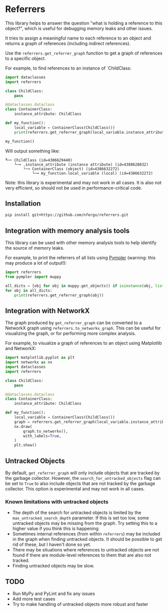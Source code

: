 # Referrers

This library helps to answer the question "what is holding a reference to this object?",
which is useful for debugging memory leaks and other issues.

It tries to assign a meaningful name to each reference to an object and returns a graph
of references (including indirect references).

Use the `referrers.get_referrer_graph` function to get a graph of references to a
specific object.

For example, to find references to an instance of `ChildClass:

```python
import dataclasses
import referrers

class ChildClass:
    pass

@dataclasses.dataclass
class ContainerClass:
    instance_attribute: ChildClass

def my_function():
    local_variable = ContainerClass(ChildClass())
    print(referrers.get_referrer_graph(local_variable.instance_attribute))

my_function()
```

Will output something like:

```plaintext
╙── ChildClass (id=4386629440)
    └─╼ .instance_attribute (instance attribute) (id=4388628032)
        └─╼ ContainerClass (object) (id=4386632272)
            └─╼ my_function.local_variable (local) (id=4386632272)
```

Note: this library is experimental and may not work in all cases. It is also not very
efficient, so should not be used in performance-critical code.

## Installation

```bash
pip install git+https://github.com/nfergu/referrers.git
```

## Integration with memory analysis tools

This library can be used with other memory analysis tools to help identify the source
of memory leaks.

For example, to print the referrers of all lists using
[Pympler](https://pympler.readthedocs.io/en/latest/) (warning: this may produce a lot of output!):

```python
import referrers
from pympler import muppy

all_dicts = [obj for obj in muppy.get_objects() if isinstance(obj, list)]
for obj in all_dicts:
    print(referrers.get_referrer_graph(obj))
```

## Integration with NetworkX

The graph produced by `get_referrer_graph` can be converted to a NetworkX graph using
`referrers.to_networkx_graph`. This can be useful for visualizing the graph, or for
performing more complex analysis.

For example, to visualize a graph of references to an object using Matplotlib and NetworkX:

```python
import matplotlib.pyplot as plt
import networkx as nx
import dataclasses
import referrers

class ChildClass:
    pass

@dataclasses.dataclass
class ContainerClass:
    instance_attribute: ChildClass

def my_function():
    local_variable = ContainerClass(ChildClass())
    graph = referrers.get_referrer_graph(local_variable.instance_attribute)
    nx.draw(
        graph.to_networkx(),
        with_labels=True,
    )
    plt.show()
```

## Untracked Objects

By default, `get_referrer_graph` will only include objects that are tracked by the garbage
collector. However, the `search_for_untracked_objects` flag can be set to `True` to also
include objects that are not tracked by the garbage collector. This option is experimental
and may not work in all cases.

### Known limitations with untracked objects

* The depth of the search for untracked objects is limited by the `max_untracked_search_depth`
  parameter. If this is set too low, some untracked objects may be missing from the graph.
  Try setting this to a higher value if you think this is happening
* Sometimes internal references (from within `referrers`) may be included in the graph when
  finding untracked objects. It should be possible to get rid of these, but I haven't done
  so yet.
* There may be situations where references to untracked objects are not found if there are
  module-level references to them that are also not tracked.
* Finding untracked objects may be slow.

## TODO

* Run MyPy and PyLint and fix any issues
* Add more test cases
* Try to make handling of untracked objects more robust and faster
